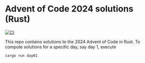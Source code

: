 # Advent of Code 2024 solutions (Rust)

[![CI](https://github.com/sethaxen/advent_of_code_2024/actions/workflows/ci.yml/badge.svg)](https://github.com/sethaxen/advent_of_code_2024/actions/workflows/ci.yml)

This repo contains solutions to the 2024 Advent of Code in Rust.
To compute solutions for a specific day, say day 1, execute

```bash
cargo run day01
```
